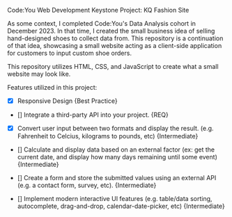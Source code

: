 Code:You Web Development Keystone Project: KQ Fashion Site

As some context, I completed Code:You's Data Analysis cohort in December 2023. In that time, I created the small business idea of selling hand-designed shoes to collect data from. This repository is a continuation of that idea, showcasing a small website acting as a client-side application for customers to input custom shoe orders. 

This repository utilizes HTML, CSS, and JavaScript to create what a small website may look like. 

Features utilized in this project: 

- [x] Responsive Design {Best Practice}

- [] Integrate a third-party API into your project. {REQ}

- [x] Convert user input between two formats and display the result. (e.g. Fahrenheit to Celcius, kilograms to pounds, etc) {Intermediate}

- [] Calculate and display data based on an external factor (ex: get the current date, and display how many days remaining until some event) {Intermediate}

- [] Create a form and store the submitted values using an external API (e.g. a contact form, survey, etc). {Intermediate}

- [] Implement modern interactive UI features (e.g. table/data sorting, autocomplete, drag-and-drop, calendar-date-picker, etc) {Intermediate}